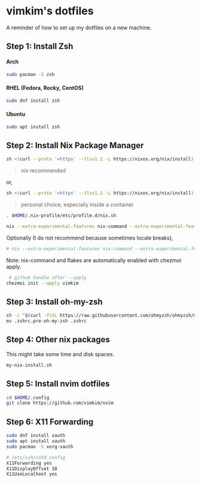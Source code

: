 # vimkim's dotfiles

A reminder of how to set up my dotfiles on a new machine.

## Step 1: Install Zsh

#### Arch

```bash
sudo pacman -S zsh
```

#### RHEL (Fedora, Rocky, CentOS)

```bash
sudo dnf install zsh
```

#### Ubuntu

```bash
sudo apt install zsh
```

## Step 2: Install Nix Package Manager

```bash
sh <(curl --proto '=https' --tlsv1.2 -L https://nixos.org/nix/install)
```

> nix recommended

or,

```bash
sh <(curl --proto '=https' --tlsv1.2 -L https://nixos.org/nix/install) --no-daemon
```

> personal choice, especially inside a container

```bash
. $HOME/.nix-profile/etc/profile.d/nix.sh

nix --extra-experimental-features nix-command --extra-experimental-features flakes profile install nixpkgs#chezmoi
```

Optionally (I do not recommend because sometimes locale breaks),

```bash
# nix --extra-experimental-features nix-command --extra-experimental-features flakes profile install nixpkgs#zsh
```

Note: nix-command and flakes are automatically enabled with chezmoi apply.

```bash
 # github handle after --apply
chezmoi init --apply vimkim
```

## Step 3: Install oh-my-zsh

```bash
sh -c "$(curl -fsSL https://raw.githubusercontent.com/ohmyzsh/ohmyzsh/master/tools/install.sh)"
mv .zshrc.pre-oh-my-zsh .zshrc
```

## Step 4: Other nix packages

This might take some time and disk spaces.

```bash
my-nix-install.sh
```

## Step 5: Install nvim dotfiles

```bash
cd $HOME/.config
git clone https://github.com/vimkim/nvim
```

## Step 6: X11 Forwarding

```bash
sudo dnf install xauth
sudo apt install xauth
sudo pacman -S xorg-xauth
```

```bash
# /etc/ssh/sshd_config
X11Forwarding yes
X11DisplayOffset 10
X11UseLocalhost yes
```
